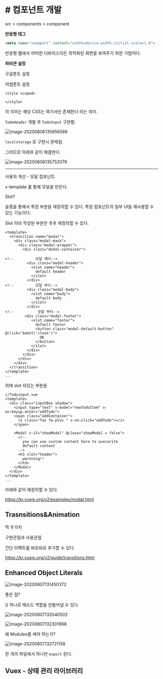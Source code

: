 # # 컴포넌트 개발

src > components > component



**반응형 태그**



```html
<meta name="viewport" content="width=device-width,initial-scale=1.0">
```

반응형 웹에서 어떠한 디바이스이든 최적화된 화면을 보여주기 위한 기법이다.



**파비콘 설정**

구글폰트 설정

어썸폰트 설정



```vue
<style scoped>

</style>
```

의 의미는 해당 CSS는 여기서만 존재한다 라는 의미.



`TodoHeader` 개발 후 `TodoInput` 구현함.



![image-20200806135656566](https://tva1.sinaimg.cn/large/007S8ZIlgy1ghh04ayegyj30gj0bq76n.jpg)



`localstorage` 로 구현시 문제점.

그러므로 아래와 같이 해결한다.

![image-20200806135752079](https://tva1.sinaimg.cn/large/007S8ZIlgy1ghh057tm9cj30en0dtjt6.jpg)



---

사용자 개선 - 모달 컴포넌트

x-template 를 통해 모달을 만든다.

Slot? 

슬롯을 통해서 특정 부분을 재정의할 수 있다. 특정 컴포넌트의 일부 UI을 재사용할 수 있는 기능이다.



Slot 이라 작성된 부분은 추후 재정의할 수 있다.

```vue
<template>
  <transition name="modal">
    <div class="modal-mask">
      <div class="modal-wrapper">
        <div class="modal-container">

<!--          모달 헤더-->
          <div class="modal-header">
            <slot name="header">
              default header
            </slot>
          </div>
<!--          모달 바디-->
          <div class="modal-body">
            <slot name="body">
              default body
            </slot>
          </div>
<!--           모달 푸터-->
         <div class="modal-footer">
            <slot name="footer">
              default footer
              <button class="modal-default-button" @click="$emit('close')">
                OK
              </button>
            </slot>
          </div>
        </div>
      </div>
    </div>
  </transition>
</template>
...
```

위에 slot 되있는 부분을

```vue
//Todoinput.vue
<template>
  <div class="inputBox shadow">
    <input type="text" v-model="newTodoItem" v-on:keyup.enter="addTodo">
    <span class="addContainer">
      <i class="fas fa-plus " v-on:click="addTodo"></i>
    </span>

    <Modal v-if="showModal" @close="showModal = false">
      <!--
        you can use custom content here to overwrite
        default content
      -->
      <h3 slot="header">
        warnning!!
      </h3>
    </Modal>
  </div>
</template>
...
```

아래와 같이 재정의할 수 있다.

https://kr.vuejs.org/v2/examples/modal.html



## Trasnsitions&Animation

딱 두가지

구현관점과 사용관점

간단 이펙트를 바로바로 추가할 수 있다.

https://kr.vuejs.org/v2/guide/transitions.html





## Enhanced Object Literals

![image-20200807131450372](https://tva1.sinaimg.cn/large/007S8ZIlgy1ghi4it2stsj30mi0cptc0.jpg)

좋은 점?

() 하나로 메소드 역할을 만들어낼 수 있다.



![image-20200807132040502](https://tva1.sinaimg.cn/large/007S8ZIlgy1ghi4oti8euj30qk07vwfl.jpg)

![image-20200807132301968](https://tva1.sinaimg.cn/large/007S8ZIlgy1ghi4ra4gw0j30qk0bv0vq.jpg)

왜 Modules를 써야 하는가?

![image-20200807132721158](https://tva1.sinaimg.cn/large/007S8ZIlgy1ghi4vs4vylj30qf0cyn02.jpg)

한 개의 파일에서 하나만 `export` 된다. 

## Vuex - 상태 관리 라이브러리



